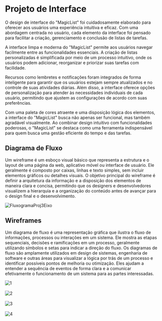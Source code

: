 
# Projeto de Interface
 

O design de interface do "MagicList" foi cuidadosamente elaborado para oferecer aos usuários uma experiência intuitiva e eficaz. Com uma abordagem centrada no usuário, cada elemento da interface foi pensado para facilitar a criação, gerenciamento e conclusão de listas de tarefas.

A interface limpa e moderna do "MagicList" permite aos usuários navegar facilmente entre as funcionalidades essenciais. A criação de listas personalizadas é simplificada por meio de um processo intuitivo, onde os usuários podem adicionar, reorganizar e priorizar suas tarefas com facilidade.

Recursos como lembretes e notificações foram integrados de forma inteligente para garantir que os usuários estejam sempre atualizados e no controle de suas atividades diárias. Além disso, a interface oferece opções de personalização para atender às necessidades individuais de cada usuário, permitindo que ajustem as configurações de acordo com suas preferências.

Com uma paleta de cores atraente e uma disposição lógica dos elementos, a interface do "MagicList" busca não apenas ser funcional, mas também agradável visualmente. Ao combinar design intuitivo com funcionalidades poderosas, o "MagicList" se destaca como uma ferramenta indispensável para quem busca uma gestão eficiente do tempo e das tarefas.

## Diagrama de Fluxo
Um wireframe é um esboço visual básico que representa a estrutura e o layout de uma página da web, aplicativo móvel ou interface de usuário. Ele geralmente é composto por caixas, linhas e texto simples, sem incluir elementos gráficos ou detalhes visuais. O objetivo principal do wireframe é definir a arquitetura da informação e a disposição dos elementos de maneira clara e concisa, permitindo que os designers e desenvolvedores visualizem a hierarquia e a organização do conteúdo antes de avançar para o design final e o desenvolvimento. </br> 

![FluxogramaProj3Eixo](https://github.com/ICEI-PUC-Minas-PMV-ADS/magic-list/assets/85804740/6c020a7e-c581-4ea0-bc7c-7d02c402f070)

## Wireframes

Um diagrama de fluxo é uma representação gráfica que ilustra o fluxo de informações, processos ou interações em um sistema. Ele mostra as etapas sequenciais, decisões e ramificações em um processo, geralmente utilizando símbolos e setas para indicar a direção do fluxo. Os diagramas de fluxo são amplamente utilizados em design de sistemas, engenharia de software e outras áreas para visualizar a lógica por trás de um processo e identificar possíveis pontos de melhoria ou otimização. Eles ajudam a entender a sequência de eventos de forma clara e a comunicar efetivamente o funcionamento de um sistema para as partes interessadas.
</br>

![1](https://github.com/ICEI-PUC-Minas-PMV-ADS/magic-list/assets/85804740/7e99cf83-6084-46df-aa2a-a6c7c934c550) </br></br>
![2](https://github.com/ICEI-PUC-Minas-PMV-ADS/magic-list/assets/85804740/c44d636e-8caa-4c50-8180-c9799b7c1ac6) </br></br>
![3](https://github.com/ICEI-PUC-Minas-PMV-ADS/magic-list/assets/85804740/f26632dc-1d17-4876-a27b-54b078195f7b) </br></br>
![4](https://github.com/ICEI-PUC-Minas-PMV-ADS/magic-list/assets/85804740/dfb8cbca-eb8f-48a2-8649-e80f15b368e4) </br></br>

